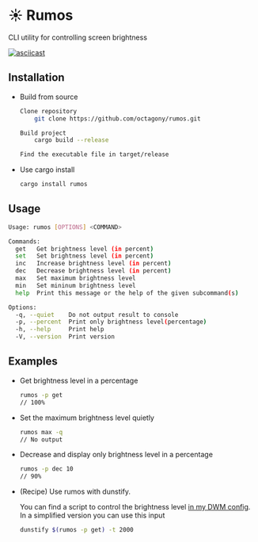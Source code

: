 # ☀️ Rumos

CLI utility for controlling screen brightness

[![asciicast](https://asciinema.org/a/BMPA2AsNL2k22ydjL5yQhCUxT.svg)](https://asciinema.org/a/BMPA2AsNL2k22ydjL5yQhCUxT)

## Installation

- Build from source

  ```bash
  Clone repository
      git clone https://github.com/octagony/rumos.git

  Build project
      cargo build --release

  Find the executable file in target/release
  ```

- Use cargo install

  ```bash
  cargo install rumos
  ```

## Usage

```bash
Usage: rumos [OPTIONS] <COMMAND>

Commands:
  get   Get brightness level (in percent)
  set   Set brightness level (in percent)
  inc   Increase brightness level (in percent)
  dec   Decrease brightness level (in percent)
  max   Set maximum brightness level
  min   Set mininum brightness level
  help  Print this message or the help of the given subcommand(s)

Options:
  -q, --quiet    Do not output result to console
  -p, --percent  Print only brightness level(percentage)
  -h, --help     Print help
  -V, --version  Print version
```

## Examples

- Get brightness level in a percentage

  ```bash
  rumos -p get
  // 100%
  ```

- Set the maximum brightness level quietly
  ```bash
  rumos max -q
  // No output
  ```
- Decrease and display only brightness level in a percentage

  ```bash
  rumos -p dec 10
  // 90%
  ```

- (Recipe) Use rumos with dunstify.

  You can find a script to control the brightness level [in my DWM config](https://github.com/octagony/dwm-config-files/blob/master/dwm/scripts/brightnessnotifications.sh). In a simplified version you can use this input

  ```bash
  dunstify $(rumos -p get) -t 2000
  ```

